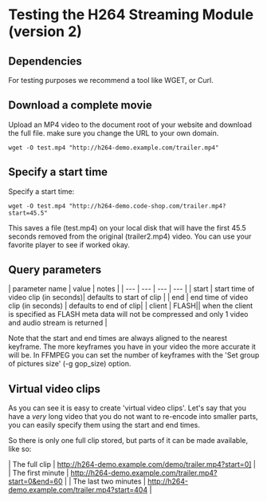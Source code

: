 # Testing the H264 Streaming Module (version 2)

## Dependencies 

For testing purposes we recommend a tool like WGET, or Curl.

## Download a complete movie 

Upload an MP4 video to the document root of your website and download the full
file. make sure you change the URL to your own domain.

```
wget -O test.mp4 "http://h264-demo.example.com/trailer.mp4"
```

## Specify a start time 

Specify a start time:

```
wget -O test.mp4 "http://h264-demo.code-shop.com/trailer.mp4?start=45.5"
```

This saves a file (test.mp4) on your local disk that will have the first 45.5
seconds removed from the original (trailer2.mp4) video. You can use your
favorite player to see if worked okay.

## Query parameters

| parameter name | value | notes | 
| --- | --- | --- | --- |
| start | start time of video clip (in seconds)| defaults to start of clip |
| end | end time of video clip (in seconds) | defaults to end of clip|
| client | FLASH|| when the client is specified as FLASH meta data will not be 
compressed and only 1 video and audio stream is returned |

Note that the start and end times are always aligned to the nearest keyframe.
The more keyframes you have in your video the more accurate it will be. In
FFMPEG you can set the number of keyframes with the 'Set group of pictures size'
(-g gop_size) option.

## Virtual video clips 

As you can see it is easy to create 'virtual video clips'. Let's say that you
have a *very* long video that you do not want to re-encode into smaller parts,
you can easily specify them using the start and end times.

So there is only one full clip stored, but parts of it can be made available,
like so:

| The full clip | http://h264-demo.example.com/demo/trailer.mp4?start=0] |
| The first minute | http://h264-demo.example.com/trailer.mp4?start=0&end=60 |
| The last two minutes | http://h264-demo.example.com/trailer.mp4?start=404 |

